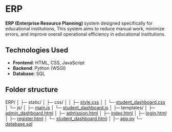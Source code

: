 # ERP
**ERP (Enterprise Resource Planning)** system designed specifically for educational institutions, This system aims to reduce manual work, minimize errors, and improve overall operational efficiency in educational institutions.

## Technologies Used
- **Frontend**: HTML, CSS, JavaScript
- **Backend**: Python (WSGI) 
- **Database**: SQL

## Folder structure

ERP/
│
├─ static/
│  ├─ css/
│  │  ├─ [style.css](https://github.com/workofaditya/ERP/blob/main/static/css/style.css)
│  │  └─ [student_dashboard.css](https://github.com/workofaditya/ERP/blob/main/static/css/student_dashboard.css)
│  └─ js/
│     ├─ [main.js](https://github.com/workofaditya/ERP/blob/main/static/js/main.js)
│     └─ [student_dashboard.js](https://github.com/workofaditya/ERP/blob/main/static/js/student_dashboard.js)
│
├─ templates/
│  ├─ [admin_dashboard.html](https://github.com/workofaditya/ERP/blob/main/templates/admin_dashboard.html)
│  ├─ [admission.html](https://github.com/workofaditya/ERP/blob/main/templates/admission.html)
│  ├─ [index.html](https://github.com/workofaditya/ERP/blob/main/templates/index.html)
│  ├─ [login.html](https://github.com/workofaditya/ERP/blob/main/templates/login.html)
│  ├─ [register.html](https://github.com/workofaditya/ERP/blob/main/templates/register.html)
│  └─ [student_dashboard.html](https://github.com/workofaditya/ERP/blob/main/templates/student_dashboard.html)
│
├─ [app.py](https://github.com/workofaditya/ERP/blob/main/app.py)
└─ [database.sql](https://github.com/workofaditya/ERP/blob/main/database.sql)
